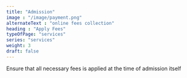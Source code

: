 ```yaml
---
title: "Admission"
image : "/image/payment.png"
alternateText : "online fees collection"
heading : "Apply Fees"
typeOfPage: "services"
series: "services"
weight: 3
draft: false
---
```


<p>Ensure that all necessary fees is applied at the time of admission itself</p>